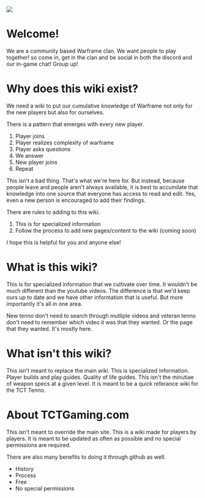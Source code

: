 ![](https://images-wixmp-ed30a86b8c4ca887773594c2.wixmp.com/intermediary/f/68dd13f9-eded-49fd-bfd7-128caecf2dcf/dauev8h-6da93421-d709-4547-9e0c-b11508a518a6.jpg/v1/fill/w_1024,h_602,q_70,strp/warframe_saryn_prime_by_xiaobotong_dauev8h-fullview.jpg)
# Welcome!
We are a community based Warframe clan. We want people to play together! so come in, get in the clan and be social in both the discord and our in-game chat! Group up!

# Why does this wiki exist?
We need a wiki to put our cumulative knowledge of Warframe not only for the new players but also for ourselves.

There is a pattern that emerges with every new player.

1. Player joins
1. Player realizes complexity of warframe
1. Player asks questions
1. We answer
1. New player joins
1. Repeat

This isn't a bad thing. That's what we're here for. But instead, because people leave and people aren't always available, it is best to accumilate that knowledge into one source that everyone has access to read and edit. Yes, even a new person is encouraged to add their findings.

There are rules to adding to this wiki. 
1. This is for specialized information
1. Follow the process to add new pages/content to the wiki (coming soon)

I hope this is helpful for you and anyone else!

# What is this wiki?
This is for specialized information that we cultivate over time. It wouldn't be much different than the youtube videos. The difference is that we'd keep ours up to date and we have other information that is useful. But more importantly it's all in one area.

New tenno don't need to search through mutliple videos and veteran tenno don't need to remember which video it was that they wanted. Or the page that they wanted. It's mostly here.

# What isn't this wiki?
This isn't meant to replace the main wiki. This is specialized information. Player builds and play guides. Quality of life guides. This isn't the minutiae of weapon specs at a given level. It is meant to be a quick referance wiki for the TCT Tenno.

# About TCTGaming.com
This isn't meant to override the main site. This is a wiki made for players by players. It is meant to be updated as often as possible and no special permissions are required.

There are also many benefits to doing it through github as well.
* History
* Process
* Free
* No special permissions
